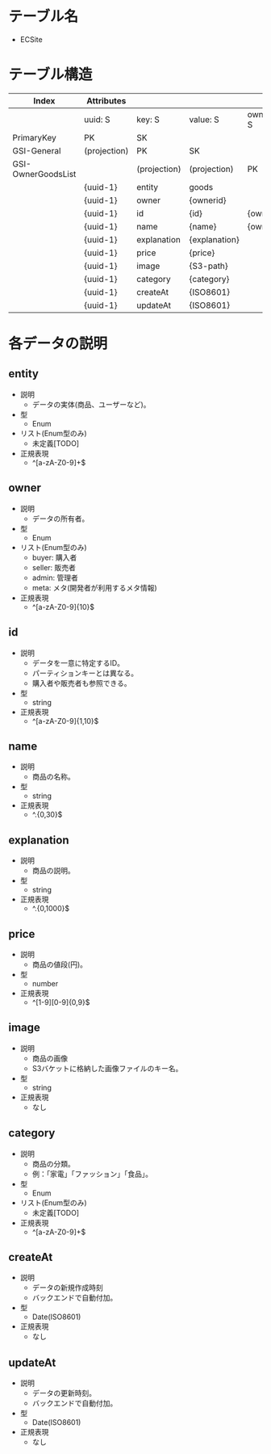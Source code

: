 # テーブル名
  - ECSite

# テーブル構造
  |Index|Attributes||||
  |--|--|--|--|--|
  ||uuid: S|key: S|value: S|ownerid: S|
  |PrimaryKey|PK|SK||
  |GSI-General|(projection)|PK|SK|
  |GSI-OwnerGoodsList||(projection)|(projection)|PK|
  ||{uuid-1}|entity|goods||
  ||{uuid-1}|owner|{ownerid}||
  ||{uuid-1}|id|{id}|{ownerid}||
  ||{uuid-1}|name|{name}|{ownerid}|
  ||{uuid-1}|explanation|{explanation}||
  ||{uuid-1}|price|{price}||
  ||{uuid-1}|image|{S3-path}||
  ||{uuid-1}|category|{category}||
  ||{uuid-1}|createAt|{ISO8601}||
  ||{uuid-1}|updateAt|{ISO8601}||

# 各データの説明
## entity
  - 説明
    - データの実体(商品、ユーザーなど)。
  - 型
    - Enum
  - リスト(Enum型のみ)
    - 未定義[TODO]
  - 正規表現
    - ^[a-zA-Z0-9]+$

## owner
  - 説明
    - データの所有者。
  - 型
    - Enum
  - リスト(Enum型のみ)
    - buyer: 購入者
    - seller: 販売者
    - admin: 管理者
    - meta: メタ(開発者が利用するメタ情報)
  - 正規表現
    - ^[a-zA-Z0-9]{10}$

## id
  - 説明
    - データを一意に特定するID。
    - パーティションキーとは異なる。
    - 購入者や販売者も参照できる。
  - 型
    - string
  - 正規表現
    - ^[a-zA-Z0-9]{1,10}$

## name
  - 説明
    - 商品の名称。
  - 型
    - string
  - 正規表現
    - ^.{0,30}$

## explanation
  - 説明
    - 商品の説明。
  - 型
    - string
  - 正規表現
    - ^.{0,1000}$

## price
  - 説明
    - 商品の値段(円)。
  - 型
    - number
  - 正規表現
    - ^[1-9][0-9]{0,9}$

## image
  - 説明
    - 商品の画像
    - S3バケットに格納した画像ファイルのキー名。
  - 型
    - string
  - 正規表現
    - なし

## category
  - 説明
    - 商品の分類。
    - 例：「家電」「ファッション」「食品」。
  - 型
    - Enum
  - リスト(Enum型のみ)
    - 未定義[TODO]
  - 正規表現
    - ^[a-zA-Z0-9]+$

## createAt
  - 説明
    - データの新規作成時刻
    - バックエンドで自動付加。
  - 型
    - Date(ISO8601)
  - 正規表現
    - なし

## updateAt
  - 説明
    - データの更新時刻。
    - バックエンドで自動付加。
  - 型
    - Date(ISO8601)
  - 正規表現
    - なし
